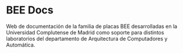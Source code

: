 # BEE Docs

Web de documentación de la familia de placas BEE desarrolladas en la Universidad
Complutense de Madrid como soporte para distintos laboratorios del departamento
de Arquitectura de Computadores y Automática.
